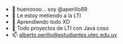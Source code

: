 - 👋 huenoooo... soy @aperillo89
- 👀 Le estoy metiendo a la LTI
- 🌱 Aprendiendo todo XD
- 💞️ Todo proyectos de LTI con Java coso
- 📫 alberto.perillo@estudiantes.utec.edu.uy

<!---
aperillo89/aperillo89 is a ✨ special ✨ repository because its `README.md` (this file) appears on your GitHub profile.
You can click the Preview link to take a look at your changes.
--->
